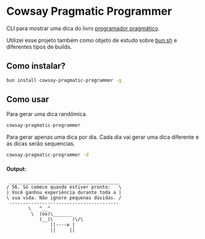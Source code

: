 # Cowsay Pragmatic Programmer

CLI para mostrar uma dica do livro [programador pragmático](https://www.amazon.com.br/Programador-Pragm%C3%A1tico-Aprendiz-Mestre/dp/8577807002/ref=sr_1_1).

Utilizei esse projeto também como objeto de estudo sobre [bun.sh](https://bun.sh/docs/bundler) e diferentes tipos de builds. 

## Como instalar?

```bash
bun install cowsay-pragmatic-programmer -g
```

## Como usar

Para gerar uma dica randômica.

```bash
cowsay-pragmatic-programmer
```

Para gerar apenas uma dica por dia. Cada dia vai gerar uma dica diferente e as dicas serão sequencias.

```bash
cowsay-pragmatic-programmer -d
```

#### Output:
```
 ________________________________________
/ 56. Só comece quando estiver pronto:   \
| Você ganhou experiência durante toda a |
\ sua vida. Não ignore pequenas dúvidas. /
 ----------------------------------------
        \   ^__^
         \  (oo)\_______
            (__)\       )\/\
                ||----w |
                ||     ||
```
